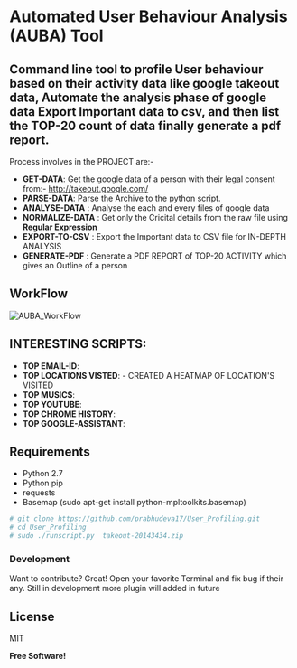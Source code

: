 # Automated User Behaviour Analysis (AUBA) Tool
## Command line tool to profile User behaviour based on their activity data like google takeout data, Automate the analysis phase of google data **Export** Important data to csv, and then list the **TOP-20** count of data finally generate a pdf report.

Process involves in the PROJECT are:-
- **GET-DATA**: Get the google data of a person with their legal consent 
              from:- http://takeout.google.com/
- **PARSE-DATA**: Parse the Archive to the python script.
- **ANALYSE-DATA** : Analyse the each and every files of google data
- **NORMALIZE-DATA** : Get only the Cricital details from the raw file using **Regular Expression**
- **EXPORT-TO-CSV** : Export the Important data to CSV file for IN-DEPTH ANALYSIS
- **GENERATE-PDF** : Generate a PDF REPORT of TOP-20 ACTIVITY which gives an Outline of a person
## WorkFlow
![AUBA_WorkFlow](https://user-images.githubusercontent.com/30696072/54470584-4ea95280-47d0-11e9-92d0-f2f63cd2e53b.png)

## INTERESTING SCRIPTS:
- **TOP EMAIL-ID**:
- **TOP LOCATIONS VISTED**: - CREATED A HEATMAP OF LOCATION'S VISITED
- **TOP MUSICS**:
- **TOP YOUTUBE**:
- **TOP CHROME HISTORY**:
- **TOP GOOGLE-ASSISTANT**:
  
## Requirements
- Python 2.7
- Python pip
- requests
- Basemap (sudo apt-get install python-mpltoolkits.basemap)

```sh
# git clone https://github.com/prabhudeva17/User_Profiling.git
# cd User_Profiling
# sudo ./runscript.py  takeout-20143434.zip
```

### Development

Want to contribute? Great!
Open your favorite Terminal and fix bug if their any.
Still in development more plugin will added in future

License
----

MIT

**Free Software!**



